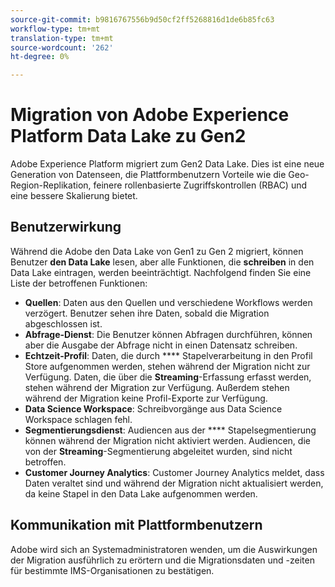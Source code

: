 ```yaml
---
source-git-commit: b9816767556b9d50cf2ff5268816d1de6b85fc63
workflow-type: tm+mt
translation-type: tm+mt
source-wordcount: '262'
ht-degree: 0%

---
```

# Migration von Adobe Experience Platform Data Lake zu Gen2

Adobe Experience Platform migriert zum Gen2 Data Lake. Dies ist eine neue Generation von Datenseen, die Plattformbenutzern Vorteile wie die Geo-Region-Replikation, feinere rollenbasierte Zugriffskontrollen (RBAC) und eine bessere Skalierung bietet.

## Benutzerwirkung

Während die Adobe den Data Lake von Gen1 zu Gen 2 migriert, können Benutzer **den Data Lake** lesen, aber alle Funktionen, die **schreiben** in den Data Lake eintragen, werden beeinträchtigt. Nachfolgend finden Sie eine Liste der betroffenen Funktionen:

- **Quellen**: Daten aus den Quellen und verschiedene Workflows werden verzögert. Benutzer sehen ihre Daten, sobald die Migration abgeschlossen ist.
- **Abfrage-Dienst**: Die Benutzer können Abfragen durchführen, können aber die Ausgabe der Abfrage nicht in einen Datensatz schreiben.
- **Echtzeit-Profil**: Daten, die durch  **** Stapelverarbeitung in den Profil Store aufgenommen werden, stehen während der Migration nicht zur Verfügung. Daten, die über die **Streaming**-Erfassung erfasst werden, stehen während der Migration zur Verfügung. Außerdem stehen während der Migration keine Profil-Exporte zur Verfügung.
- **Data Science Workspace**: Schreibvorgänge aus Data Science Workspace schlagen fehl.
- **Segmentierungsdienst**: Audiencen aus der  **** Stapelsegmentierung können während der Migration nicht aktiviert werden. Audiencen, die von der **Streaming**-Segmentierung abgeleitet wurden, sind nicht betroffen.
- **Customer Journey Analytics**: Customer Journey Analytics meldet, dass Daten veraltet sind und während der Migration nicht aktualisiert werden, da keine Stapel in den Data Lake aufgenommen werden.

## Kommunikation mit Plattformbenutzern

Adobe wird sich an Systemadministratoren wenden, um die Auswirkungen der Migration ausführlich zu erörtern und die Migrationsdaten und -zeiten für bestimmte IMS-Organisationen zu bestätigen.